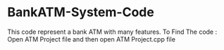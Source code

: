 # BankATM-System-Code
This code represent a bank ATM with many features.
To Find The code : Open ATM Project file and then open ATM Project.cpp file
